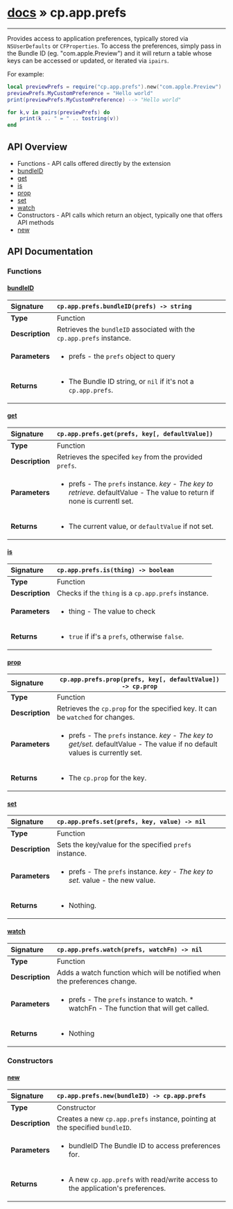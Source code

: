 # [docs](index.md) » cp.app.prefs
---

Provides access to application preferences, typically stored via `NSUserDefaults` or `CFProperties`.
To access the preferences, simply pass in the Bundle ID (eg. "com.apple.Preview") and it will return
a table whose keys can be accessed or updated, or iterated via `ipairs`.

For example:

```lua
local previewPrefs = require("cp.app.prefs").new("com.apple.Preview")
previewPrefs.MyCustomPreference = "Hello world"
print(previewPrefs.MyCustomPreference) --> "Hello world"

for k,v in pairs(previewPrefs) do
    print(k .. " = " .. tostring(v))
end
```

## API Overview
* Functions - API calls offered directly by the extension
 * [bundleID](#bundleid)
 * [get](#get)
 * [is](#is)
 * [prop](#prop)
 * [set](#set)
 * [watch](#watch)
* Constructors - API calls which return an object, typically one that offers API methods
 * [new](#new)

## API Documentation

### Functions

#### [bundleID](#bundleid)
| <span style="float: left;">**Signature**</span> | <span style="float: left;">`cp.app.prefs.bundleID(prefs) -> string` </span>                                                          |
| -----------------------------------------------------|---------------------------------------------------------------------------------------------------------|
| **Type**                                             | Function |
| **Description**                                      | Retrieves the `bundleID` associated with the `cp.app.prefs` instance. |
| **Parameters**                                       | <ul><li>prefs     - the <code>prefs</code> object to query</li></ul> |
| **Returns**                                          | <ul><li>The Bundle ID string, or <code>nil</code> if it's not a <code>cp.app.prefs</code>.</li></ul> |

#### [get](#get)
| <span style="float: left;">**Signature**</span> | <span style="float: left;">`cp.app.prefs.get(prefs, key[, defaultValue])` </span>                                                          |
| -----------------------------------------------------|---------------------------------------------------------------------------------------------------------|
| **Type**                                             | Function |
| **Description**                                      | Retrieves the specifed `key` from the provided `prefs`. |
| **Parameters**                                       | <ul><li>prefs         - The <code>prefs</code> instance.<em> key           - The key to retrieve.</em> defaultValue  - The value to return if none is currentl set.</li></ul> |
| **Returns**                                          | <ul><li>The current value, or <code>defaultValue</code> if not set.</li></ul> |

#### [is](#is)
| <span style="float: left;">**Signature**</span> | <span style="float: left;">`cp.app.prefs.is(thing) -> boolean` </span>                                                          |
| -----------------------------------------------------|---------------------------------------------------------------------------------------------------------|
| **Type**                                             | Function |
| **Description**                                      | Checks if the `thing` is a `cp.app.prefs` instance. |
| **Parameters**                                       | <ul><li>thing     - The value to check</li></ul> |
| **Returns**                                          | <ul><li><code>true</code> if if's a <code>prefs</code>, otherwise <code>false</code>.</li></ul> |

#### [prop](#prop)
| <span style="float: left;">**Signature**</span> | <span style="float: left;">`cp.app.prefs.prop(prefs, key[, defaultValue]) -> cp.prop` </span>                                                          |
| -----------------------------------------------------|---------------------------------------------------------------------------------------------------------|
| **Type**                                             | Function |
| **Description**                                      | Retrieves the `cp.prop` for the specified key. It can be `watched` for changes. |
| **Parameters**                                       | <ul><li>prefs         - The <code>prefs</code> instance.<em> key           - The key to get/set.</em> defaultValue  - The value if no default values is currently set.</li></ul> |
| **Returns**                                          | <ul><li>The <code>cp.prop</code> for the key.</li></ul> |

#### [set](#set)
| <span style="float: left;">**Signature**</span> | <span style="float: left;">`cp.app.prefs.set(prefs, key, value) -> nil` </span>                                                          |
| -----------------------------------------------------|---------------------------------------------------------------------------------------------------------|
| **Type**                                             | Function |
| **Description**                                      | Sets the key/value for the specified `prefs` instance. |
| **Parameters**                                       | <ul><li>prefs     - The <code>prefs</code> instance.<em> key       - The key to set.</em> value     - the new value.</li></ul> |
| **Returns**                                          | <ul><li>Nothing.</li></ul> |

#### [watch](#watch)
| <span style="float: left;">**Signature**</span> | <span style="float: left;">`cp.app.prefs.watch(prefs, watchFn) -> nil` </span>                                                          |
| -----------------------------------------------------|---------------------------------------------------------------------------------------------------------|
| **Type**                                             | Function |
| **Description**                                      | Adds a watch function which will be notified when the preferences change. |
| **Parameters**                                       | <ul><li>prefs     - The <code>prefs</code> instance to watch. * watchFn   - The function that will get called.</li></ul> |
| **Returns**                                          | <ul><li>Nothing</li></ul> |

### Constructors

#### [new](#new)
| <span style="float: left;">**Signature**</span> | <span style="float: left;">`cp.app.prefs.new(bundleID) -> cp.app.prefs` </span>                                                          |
| -----------------------------------------------------|---------------------------------------------------------------------------------------------------------|
| **Type**                                             | Constructor |
| **Description**                                      | Creates a new `cp.app.prefs` instance, pointing at the specified `bundleID`. |
| **Parameters**                                       | <ul><li>bundleID      The Bundle ID to access preferences for.</li></ul> |
| **Returns**                                          | <ul><li>A new <code>cp.app.prefs</code> with read/write access to the application's preferences.</li></ul> |

